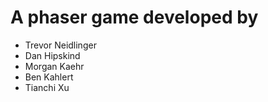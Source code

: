 # A phaser game developed by

* Trevor Neidlinger
* Dan Hipskind
* Morgan Kaehr
* Ben Kahlert
* Tianchi Xu
